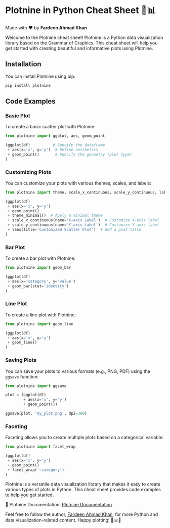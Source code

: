 # Plotnine in Python Cheat Sheet 🐍📊

Made with :heart: by **Fardeen Ahmad Khan**

Welcome to the Plotnine cheat sheet! Plotnine is a Python data visualization library based on the Grammar of Graphics. This cheat sheet will help you get started with creating beautiful and informative plots using Plotnine.

## Installation

You can install Plotnine using pip:

```bash
pip install plotnine
```

## Code Examples

### Basic Plot

To create a basic scatter plot with Plotnine:

```python
from plotnine import ggplot, aes, geom_point

(ggplot(df)          # Specify the dataframe
 + aes(x='x', y='y')  # Define aesthetics
 + geom_point()       # Specify the geometry (plot type)
)
```

### Customizing Plots

You can customize your plots with various themes, scales, and labels:

```python
from plotnine import theme, scale_x_continuous, scale_y_continuous, labs

(ggplot(df)
 + aes(x='x', y='y')
 + geom_point()
 + theme_minimal()  # Apply a minimal theme
 + scale_x_continuous(name='X-axis Label')  # Customize X-axis label
 + scale_y_continuous(name='Y-axis Label')  # Customize Y-axis label
 + labs(title='Customized Scatter Plot')  # Add a plot title
)
```

### Bar Plot

To create a bar plot with Plotnine:

```python
from plotnine import geom_bar

(ggplot(df)
 + aes(x='category', y='value')
 + geom_bar(stat='identity')
)
```

### Line Plot

To create a line plot with Plotnine:

```python
from plotnine import geom_line

(ggplot(df)
 + aes(x='x', y='y')
 + geom_line()
)
```

### Saving Plots

You can save your plots to various formats (e.g., PNG, PDF) using the `ggsave` function:

```python
from plotnine import ggsave

plot = (ggplot(df)
        + aes(x='x', y='y')
        + geom_point())

ggsave(plot, 'my_plot.png', dpi=300)
```

### Faceting

Faceting allows you to create multiple plots based on a categorical variable:

```python
from plotnine import facet_wrap

(ggplot(df)
 + aes(x='x', y='y')
 + geom_point()
 + facet_wrap('~category')
)
```

Plotnine is a versatile data visualization library that makes it easy to create various types of plots in Python. This cheat sheet provides code examples to help you get started.

📖 Plotnine Documentation: [Plotnine Documentation](https://plotnine.readthedocs.io/en/stable/)

Feel free to follow the author, [Fardeen Ahmad Khan](https://github.com/I-Fardeen), for more Python and data visualization-related content. Happy plotting! 🐍📊🌟
